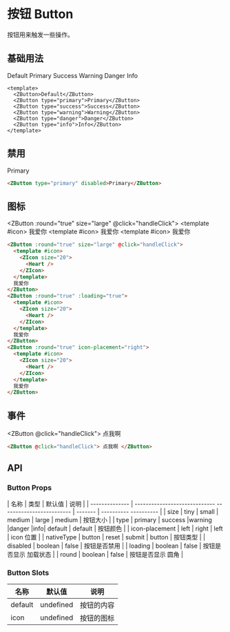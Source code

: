 # 按钮 Button

按钮⽤来触发⼀些操作。

## 基础⽤法

<script setup lang="ts">
import { BatteryDead,BatteryFullSharp,Heart }
from '@vicons/ionicons5'
const handleClick = () =>{
 alert('1')
}
</script>

<ZButton>Default</ZButton>
<ZButton type="primary">Primary</ZButton>
<ZButton type="success">Success</ZButton>
<ZButton type="warning">Warning</ZButton>
<ZButton type="danger">Danger</ZButton>
<ZButton type="info">Info</ZButton>

```vue
<template>
  <ZButton>Default</ZButton>
  <ZButton type="primary">Primary</ZButton>
  <ZButton type="success">Success</ZButton>
  <ZButton type="warning">Warning</ZButton>
  <ZButton type="danger">Danger</ZButton>
  <ZButton type="info">Info</ZButton>
</template>
```

## 禁⽤

<ZButton type="primary"
disabled>Primary</ZButton>

```html
<ZButton type="primary" disabled>Primary</ZButton>
```

## 图标

<ZButton :round="true" size="large"
@click="handleClick">
<template #icon>
<ZIcon size="20">
<Heart />
</ZIcon>
</template>
我爱你
</ZButton>
<ZButton :round="true" :loading="true">
<template #icon>
<ZIcon size="20">
<Heart />
</ZIcon>
</template>
我爱你
</ZButton>
<ZButton :round="true" icon-placement="right">
<template #icon>
<ZIcon size="20">
<Heart />
</ZIcon>
</template>
我爱你
</ZButton>

```html
<ZButton :round="true" size="large" @click="handleClick">
  <template #icon>
    <ZIcon size="20">
      <Heart />
    </ZIcon>
  </template>
  我爱你
</ZButton>
<ZButton :round="true" :loading="true">
  <template #icon>
    <ZIcon size="20">
      <Heart />
    </ZIcon>
  </template>
  我爱你
</ZButton>
<ZButton :round="true" icon-placement="right">
  <template #icon>
    <ZIcon size="20">
      <Heart />
    </ZIcon>
  </template>
  我爱你
</ZButton>
```

## 事件

<ZButton @click="handleClick">
点我啊
</ZButton>

```html
<ZButton @click="handleClick"> 点我啊 </ZButton>
```

## API

### Button Props

| 名称 | 类型
| 默认值 | 说明
|
| -------------- | -----------------------------
------------------------- | ------- | ----------
---------- |
| size | tiny \| small \| medium \|
large | medium | 按钮⼤⼩
|
| type | primary \| success \|warning
\|danger \|info\| default | default | 按钮颜⾊
|
| icon-placement | left \| right
| left | icon 位置
|
| nativeType | button \| reset \| submit
| button | 按钮类型
|
| disabled | boolean
| false | 按钮是否禁⽤
|
| loading | boolean
| false | 按钮是否显示
加载状态 |
| round | boolean
| false | 按钮是否显示
圆⻆ |

### Button Slots

| 名称    | 默认值    | 说明       |
| ------- | --------- | ---------- |
| default | undefined | 按钮的内容 |
| icon    | undefined | 按钮的图标 |
